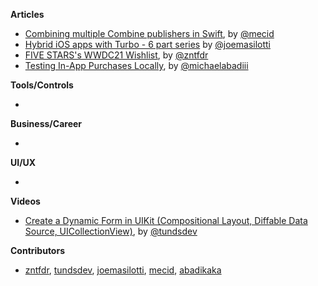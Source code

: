 
**Articles**

* [Combining multiple Combine publishers in Swift](https://swiftwithmajid.com/2021/05/12/combining-multiple-combine-publishers-in-swift/), by [@mecid](https://twitter.com/mecid)
* [Hybrid iOS apps with Turbo - 6 part series](https://masilotti.com/turbo-ios/) by [@joemasilotti](https://twitter.com/joemasilotti)
* [FIVE STARS's WWDC21 Wishlist](https://www.fivestars.blog/articles/wwdc21-wishlist/), by [@zntfdr](https://twitter.com/zntfdr)
* [Testing In-App Purchases Locally](https://levelup.gitconnected.com/testing-in-app-purchases-locally-in-simulator-7cdfd5031462?source=friends_link&sk=5ddca4382328b1af7562fb1f64f98820), by [@michaelabadiii](https://twitter.com/michaelabadiii)

**Tools/Controls**

*

**Business/Career**

*

**UI/UX**

*

**Videos**

* [Create a Dynamic Form in UIKit (Compositional Layout, Diffable Data Source, UICollectionView)](https://youtu.be/4YIckjckiWI), by [@tundsdev](https://twitter.com/tundsdev)

**Contributors**

* [zntfdr](https://github.com/zntfdr), [tundsdev](https://github.com/tunds), [joemasilotti](https://github.com/joemasilotti), [mecid](https://github.com/mecid), [abadikaka](https://github.com/abadikaka)
